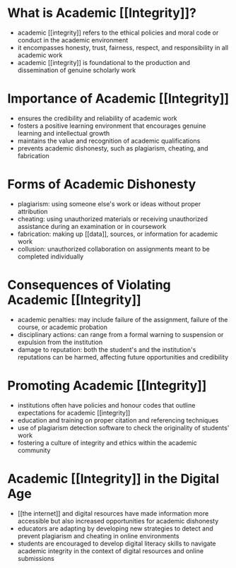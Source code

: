 # What is Academic [[Integrity]]?
- academic [[integrity]] refers to the ethical policies and moral code or conduct in the academic environment
- it encompasses honesty, trust, fairness, respect, and responsibility in all academic work
- academic [[integrity]] is foundational to the production and dissemination of genuine scholarly work

# Importance of Academic [[Integrity]]
- ensures the credibility and reliability of academic work
- fosters a positive learning environment that encourages genuine learning and intellectual growth
- maintains the value and recognition of academic qualifications
- prevents academic dishonesty, such as plagiarism, cheating, and fabrication

# Forms of Academic Dishonesty
- plagiarism: using someone else's work or ideas without proper attribution
- cheating: using unauthorized materials or receiving unauthorized assistance during an examination or in coursework
- fabrication: making up [[data]], sources, or information for academic work
- collusion: unauthorized collaboration on assignments meant to be completed individually

# Consequences of Violating Academic [[Integrity]]
- academic penalties: may include failure of the assignment, failure of the course, or academic probation
- disciplinary actions: can range from a formal warning to suspension or expulsion from the institution
- damage to reputation: both the student's and the institution's reputations can be harmed, affecting future opportunities and credibility

# Promoting Academic [[Integrity]]
- institutions often have policies and honour codes that outline expectations for academic [[integrity]]
- education and training on proper citation and referencing techniques
- use of plagiarism detection software to check the originality of students' work
- fostering a culture of integrity and ethics within the academic community

# Academic [[Integrity]] in the Digital Age
- [[the internet]] and digital resources have made information more accessible but also increased opportunities for academic dishonesty
- educators are adapting by developing new strategies to detect and prevent plagiarism and cheating in online environments
- students are encouraged to develop digital literacy skills to navigate academic integrity in the context of digital resources and online submissions